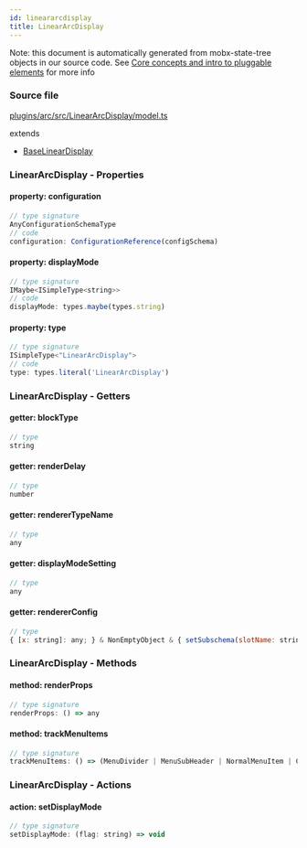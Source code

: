 ```yaml
---
id: lineararcdisplay
title: LinearArcDisplay
---
```


Note: this document is automatically generated from mobx-state-tree objects in
our source code. See
[Core concepts and intro to pluggable elements](/docs/developer_guide/) for more
info

### Source file

[plugins/arc/src/LinearArcDisplay/model.ts](https://github.com/GMOD/jbrowse-components/blob/main/plugins/arc/src/LinearArcDisplay/model.ts)

extends

- [BaseLinearDisplay](../baselineardisplay)

### LinearArcDisplay - Properties

#### property: configuration

```js
// type signature
AnyConfigurationSchemaType
// code
configuration: ConfigurationReference(configSchema)
```

#### property: displayMode

```js
// type signature
IMaybe<ISimpleType<string>>
// code
displayMode: types.maybe(types.string)
```

#### property: type

```js
// type signature
ISimpleType<"LinearArcDisplay">
// code
type: types.literal('LinearArcDisplay')
```

### LinearArcDisplay - Getters

#### getter: blockType

```js
// type
string
```

#### getter: renderDelay

```js
// type
number
```

#### getter: rendererTypeName

```js
// type
any
```

#### getter: displayModeSetting

```js
// type
any
```

#### getter: rendererConfig

```js
// type
{ [x: string]: any; } & NonEmptyObject & { setSubschema(slotName: string, data: unknown): any; } & IStateTreeNode<AnyConfigurationSchemaType>
```

### LinearArcDisplay - Methods

#### method: renderProps

```js
// type signature
renderProps: () => any
```

#### method: trackMenuItems

```js
// type signature
trackMenuItems: () => (MenuDivider | MenuSubHeader | NormalMenuItem | CheckboxMenuItem | RadioMenuItem | SubMenuItem | { ...; })[]
```

### LinearArcDisplay - Actions

#### action: setDisplayMode

```js
// type signature
setDisplayMode: (flag: string) => void
```
